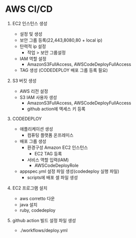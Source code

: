 # AWS CI/CD
  1. EC2 인스턴스 생성
     - 설정 및 생성
     - 보안 그룹 등록(22,443,8080,80 + local ip)
     - 탄력적 ip 설정
       - 작업 > 보안 그룹설정
     - IAM 역할 설정
       - AmazonS3FullAccess, AWSCodeDeployFullAccess
     - TAG 생성 (CODEDEPLOY 배포 그룹 등록 필요)
  2. S3 버킷 생성
     - AWS 리전 설정
     - S3 IAM 사용자 생성
       - AmazonS3FullAccess, AWSCodeDeployFullAccess
       - github action에 액세스 키 등록
  3. CODEDEPLOY
     - 애플리케이션 생성
       - 컴퓨팅 플랫폼 온프레미스
     - 배포 그룹 생성
       - 환경구성 Amazon EC2 인스턴스
         - EC2 TAG 등록
       - 서비스 역할 입력(IAM)
         - AWSCodeDeployRole
     - appspec.yml 설정 파일 생성(codedeploy 실행 파일)
       - scripts에 배포 셀 파일 생성 

  4. EC2 프로그램 설치
     - aws corretto 다운
     - java 설치
     - ruby, codedeploy

  5. github action 빌드 설정 파일 생성
     - ./workflows/deploy.yml
  
